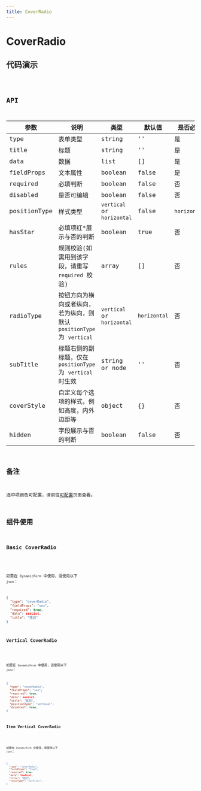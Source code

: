 ```yaml
---
title: CoverRadio
---
```


# CoverRadio

## 代码演示

<code src="./demo/index.tsx" />

## API

| 参数         | 说明                                                                  | 类型                       | 默认值       | 是否必填     |
| ------------ | --------------------------------------------------------------------- | -------------------------- | ------------ | ------------ |
| type         | 表单类型                                                              | string                     | ''           | 是           |
| title        | 标题                                                                  | string                     | ''           | 是           |
| data         | 数据                                                                  | list                       | []           | 是           |
| fieldProps   | 文本属性                                                              | boolean                    | false        | 是           |
| required     | 必填判断                                                              | boolean                    | false        | 否           |
| disabled     | 是否可编辑                                                            | boolean                    | false        | 否           |
| positionType | 样式类型                                                              | `vertical` or `horizontal` | false        | `horizontal` |
| hasStar      | 必填项红\*展示与否的判断                                              | boolean                    | true         | 否           |
| rules        | 规则校验(如需用到该字段，请重写 `required` 校验)                      | array                      | []           | 否           |
| radioType    | 按钮方向为横向或者纵向，若为纵向，则默认 `positionType` 为 `vertical` | `vertical` or `horizontal` | `horizontal` | 否           |
| subTitle     | 标题右侧的副标题，仅在 `positionType` 为 `vertical` 时生效            | string or node             | ''           | 否           |
| coverStyle   | 自定义每个选项的样式，例如高度，内外边距等                            | object                     | {}           | 否           |
| hidden       | 字段展示与否的判断                                                    | boolean                    | false        | 否           |

## 备注

选中项颜色可配置，请前往[可配置](https://dform.alitajs.com/setting)页面查看。

## 组件使用

### Basic CoverRadio

<code src="./demo/basicRadio.tsx" />

如需在 `DynamicForm` 中使用，请使用以下 `json`：

```json
{
  "type": "coverRadio",
  "fieldProps": "sex",
  "required": true,
  "data": sexList,
  "title": "性别"
}
```

### Vertical CoverRadio

<code src="./demo/vertical.tsx" />

如需在 `DynamicForm` 中使用，请使用以下 `json`：

```json
{
  "type": "coverRadio",
  "fieldProps": "sex",
  "required": true,
  "data": sexList,
  "title": "性别",
  "positionType": "vertical",
  "disabled": true,
}
```

### Item Vertical CoverRadio

<code src="./demo/itemVertical.tsx" />

如需在 `DynamicForm` 中使用，请使用以下 `json`：

```json
{
  "type": "coverRadio",
  "fieldProps": "food",
  "required": true,
  "data": foodList,
  "title": "性别",
  "radioType": "vertical",
}
```